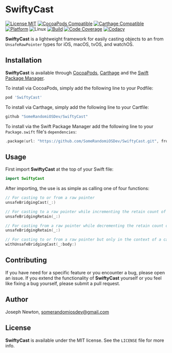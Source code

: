 SwiftyCast
========

[![License MIT](https://img.shields.io/cocoapods/l/SwiftyCast.svg)](https://cocoapods.org/pods/SwiftyCast)
[![CocoaPods Compatible](https://img.shields.io/cocoapods/v/SwiftyCast.svg)](https://cocoapods.org/pods/SwiftyCast) 
[![Carthage Compatible](https://img.shields.io/badge/Carthage-compatible-4BC51D.svg?style=flat)](https://github.com/Carthage/Carthage) 
[![Platform](https://img.shields.io/cocoapods/p/SwiftyCast.svg)](https://cocoapods.org/pods/SwiftyCast)
![Linux](https://img.shields.io/badge/platform-linux-lightgrey)
[![Build](https://travis-ci.com/SomeRandomiOSDev/SwiftyCast.svg?branch=master)](https://travis-ci.com/SomeRandomiOSDev/SwiftyCast)
[![Code Coverage](https://codecov.io/gh/SomeRandomiOSDev/SwiftyCast/branch/master/graph/badge.svg)](https://codecov.io/gh/SomeRandomiOSDev/SwiftyCast)
[![Codacy](https://api.codacy.com/project/badge/Grade/8ad52c117e4a46d9aa4699d22fc0bf49)](https://app.codacy.com/app/SomeRandomiOSDev/SwiftyCast?utm_source=github.com&utm_medium=referral&utm_content=SomeRandomiOSDev/SwiftyCast&utm_campaign=Badge_Grade_Dashboard)

**SwiftyCast** is a lightweight framework for easily casting objects to an from `UnsafeRawPointer` types for iOS, macOS, tvOS, and watchOS.

Installation
--------

**SwiftyCast** is available through [CocoaPods](https://cocoapods.org), [Carthage](https://github.com/Carthage/Carthage) and the [Swift Package Manager](https://swift.org/package-manager/). 

To install via CocoaPods, simply add the following line to your Podfile:

```ruby
pod 'SwiftyCast'
```

To install via Carthage, simply add the following line to your Cartfile:

```ruby
github "SomeRandomiOSDev/SwiftyCast"
```

To install via the Swift Package Manager add the following line to your `Package.swift` file's `dependencies`:

```swift
.package(url: "https://github.com/SomeRandomiOSDev/SwiftyCast.git", from: "1.0.0")
```

Usage
--------

First import **SwiftyCast** at the top of your Swift file:

```swift
import SwiftyCast
```

After importing, the use is as simple as calling one of four functions:

```swift
// For casting to or from a raw pointer
unsafeBridgingCast(_:) 

// For casting to a raw pointer while incrementing the retain count of the object
unsafeBridgingRetain(_:)

// For casting from a raw pointer while decrementing the retain count of the object
unsafeBridgingRetain(_:)

// For casting to or from a raw pointer but only in the context of a callback block
withUnsafeBridgingCast(_:body:)
```

Contributing
--------

If you have need for a specific feature or you encounter a bug, please open an issue. If you extend the functionality of **SwiftyCast** yourself or you feel like fixing a bug yourself, please submit a pull request.

Author
--------

Joseph Newton, somerandomiosdev@gmail.com 

License
--------

**SwiftyCast** is available under the MIT license. See the `LICENSE` file for more info.
